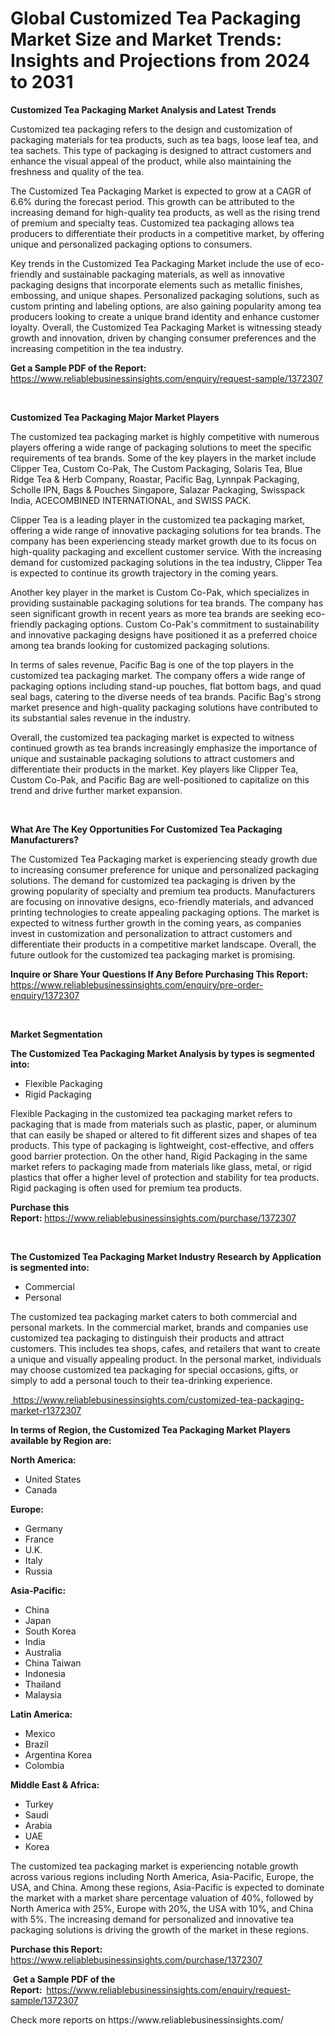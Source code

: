 <p><h1>Global Customized Tea Packaging Market Size and Market Trends: Insights and Projections from 2024 to 2031</h1></p><p><strong>Customized Tea Packaging Market Analysis and Latest Trends</strong></p>
<p><p>Customized tea packaging refers to the design and customization of packaging materials for tea products, such as tea bags, loose leaf tea, and tea sachets. This type of packaging is designed to attract customers and enhance the visual appeal of the product, while also maintaining the freshness and quality of the tea.</p><p>The Customized Tea Packaging Market is expected to grow at a CAGR of 6.6% during the forecast period. This growth can be attributed to the increasing demand for high-quality tea products, as well as the rising trend of premium and specialty teas. Customized tea packaging allows tea producers to differentiate their products in a competitive market, by offering unique and personalized packaging options to consumers.</p><p>Key trends in the Customized Tea Packaging Market include the use of eco-friendly and sustainable packaging materials, as well as innovative packaging designs that incorporate elements such as metallic finishes, embossing, and unique shapes. Personalized packaging solutions, such as custom printing and labeling options, are also gaining popularity among tea producers looking to create a unique brand identity and enhance customer loyalty. Overall, the Customized Tea Packaging Market is witnessing steady growth and innovation, driven by changing consumer preferences and the increasing competition in the tea industry.</p></p>
<p><strong>Get a Sample PDF of the Report:&nbsp;</strong> <a href="https://www.reliablebusinessinsights.com/enquiry/request-sample/1372307">https://www.reliablebusinessinsights.com/enquiry/request-sample/1372307</a></p>
<p>&nbsp;</p>
<p><strong>Customized Tea Packaging Major Market Players</strong></p>
<p><p>The customized tea packaging market is highly competitive with numerous players offering a wide range of packaging solutions to meet the specific requirements of tea brands. Some of the key players in the market include Clipper Tea, Custom Co-Pak, The Custom Packaging, Solaris Tea, Blue Ridge Tea & Herb Company, Roastar, Pacific Bag, Lynnpak Packaging, Scholle IPN, Bags & Pouches Singapore, Salazar Packaging, Swisspack India, ACECOMBINED INTERNATIONAL, and SWISS PACK.</p><p>Clipper Tea is a leading player in the customized tea packaging market, offering a wide range of innovative packaging solutions for tea brands. The company has been experiencing steady market growth due to its focus on high-quality packaging and excellent customer service. With the increasing demand for customized packaging solutions in the tea industry, Clipper Tea is expected to continue its growth trajectory in the coming years.</p><p>Another key player in the market is Custom Co-Pak, which specializes in providing sustainable packaging solutions for tea brands. The company has seen significant growth in recent years as more tea brands are seeking eco-friendly packaging options. Custom Co-Pak's commitment to sustainability and innovative packaging designs have positioned it as a preferred choice among tea brands looking for customized packaging solutions.</p><p>In terms of sales revenue, Pacific Bag is one of the top players in the customized tea packaging market. The company offers a wide range of packaging options including stand-up pouches, flat bottom bags, and quad seal bags, catering to the diverse needs of tea brands. Pacific Bag's strong market presence and high-quality packaging solutions have contributed to its substantial sales revenue in the industry.</p><p>Overall, the customized tea packaging market is expected to witness continued growth as tea brands increasingly emphasize the importance of unique and sustainable packaging solutions to attract customers and differentiate their products in the market. Key players like Clipper Tea, Custom Co-Pak, and Pacific Bag are well-positioned to capitalize on this trend and drive further market expansion.</p></p>
<p>&nbsp;</p>
<p><strong>What Are The Key Opportunities For Customized Tea Packaging Manufacturers?</strong></p>
<p><p>The Customized Tea Packaging market is experiencing steady growth due to increasing consumer preference for unique and personalized packaging solutions. The demand for customized tea packaging is driven by the growing popularity of specialty and premium tea products. Manufacturers are focusing on innovative designs, eco-friendly materials, and advanced printing technologies to create appealing packaging options. The market is expected to witness further growth in the coming years, as companies invest in customization and personalization to attract customers and differentiate their products in a competitive market landscape. Overall, the future outlook for the customized tea packaging market is promising.</p></p>
<p><strong>Inquire or Share Your Questions If Any Before Purchasing This Report:</strong> <a href="https://www.reliablebusinessinsights.com/enquiry/pre-order-enquiry/1372307">https://www.reliablebusinessinsights.com/enquiry/pre-order-enquiry/1372307</a></p>
<p>&nbsp;</p>
<p><strong>Market Segmentation</strong></p>
<p><strong>The Customized Tea Packaging Market Analysis by types is segmented into:</strong></p>
<p><ul><li>Flexible Packaging</li><li>Rigid Packaging</li></ul></p>
<p><p>Flexible Packaging in the customized tea packaging market refers to packaging that is made from materials such as plastic, paper, or aluminum that can easily be shaped or altered to fit different sizes and shapes of tea products. This type of packaging is lightweight, cost-effective, and offers good barrier protection. On the other hand, Rigid Packaging in the same market refers to packaging made from materials like glass, metal, or rigid plastics that offer a higher level of protection and stability for tea products. Rigid packaging is often used for premium tea products.</p></p>
<p><strong>Purchase this Report:&nbsp;</strong><a href="https://www.reliablebusinessinsights.com/purchase/1372307">https://www.reliablebusinessinsights.com/purchase/1372307</a></p>
<p>&nbsp;</p>
<p><strong>The Customized Tea Packaging Market Industry Research by Application is segmented into:</strong></p>
<p><ul><li>Commercial</li><li>Personal</li></ul></p>
<p><p>The customized tea packaging market caters to both commercial and personal markets. In the commercial market, brands and companies use customized tea packaging to distinguish their products and attract customers. This includes tea shops, cafes, and retailers that want to create a unique and visually appealing product. In the personal market, individuals may choose customized tea packaging for special occasions, gifts, or simply to add a personal touch to their tea-drinking experience.</p></p>
<p><a href="https://www.reliablebusinessinsights.com/customized-tea-packaging-market-r1372307">&nbsp;https://www.reliablebusinessinsights.com/customized-tea-packaging-market-r1372307</a></p>
<p><strong>In terms of Region, the Customized Tea Packaging Market Players available by Region are:</strong></p>
<p>
    <p> <strong> North America: </strong>
        <ul>
            <li>United States</li>
            <li>Canada</li>
        </ul>
        </p> 
    <p> <strong> Europe: </strong>
        <ul>
            <li>Germany</li>
            <li>France</li>
            <li>U.K.</li>
            <li>Italy</li>
            <li>Russia</li>
        </ul>
        </p> 
    <p> <strong> Asia-Pacific: </strong>
        <ul>
            <li>China</li>
            <li>Japan</li>
            <li>South Korea</li>
            <li>India</li>
            <li>Australia</li>
            <li>China Taiwan</li>
            <li>Indonesia</li>
            <li>Thailand</li>
            <li>Malaysia</li>
        </ul>
        </p> 
    <p> <strong> Latin America: </strong>
        <ul>
            <li>Mexico</li>
            <li>Brazil</li>
            <li>Argentina Korea</li>
            <li>Colombia</li>
        </ul>
        </p> 
    <p> <strong> Middle East & Africa: </strong>
        <ul>
            <li>Turkey</li>
            <li>Saudi</li>
            <li>Arabia</li>
            <li>UAE</li>
            <li>Korea</li>
        </ul>
    </p>
    </p>
<p><p>The customized tea packaging market is experiencing notable growth across various regions including North America, Asia-Pacific, Europe, the USA, and China. Among these regions, Asia-Pacific is expected to dominate the market with a market share percentage valuation of 40%, followed by North America with 25%, Europe with 20%, the USA with 10%, and China with 5%. The increasing demand for personalized and innovative tea packaging solutions is driving the growth of the market in these regions.</p></p>
<p><strong>Purchase this Report: </strong><a href="https://www.reliablebusinessinsights.com/purchase/1372307">https://www.reliablebusinessinsights.com/purchase/1372307</a></p>
<p>&nbsp;<strong>Get a Sample PDF of the Report:&nbsp;&nbsp;</strong><a href="https://www.reliablebusinessinsights.com/enquiry/request-sample/1372307">https://www.reliablebusinessinsights.com/enquiry/request-sample/1372307</a></p>
<p><strong></strong></p>
<p>Check more reports on https://www.reliablebusinessinsights.com/</p>